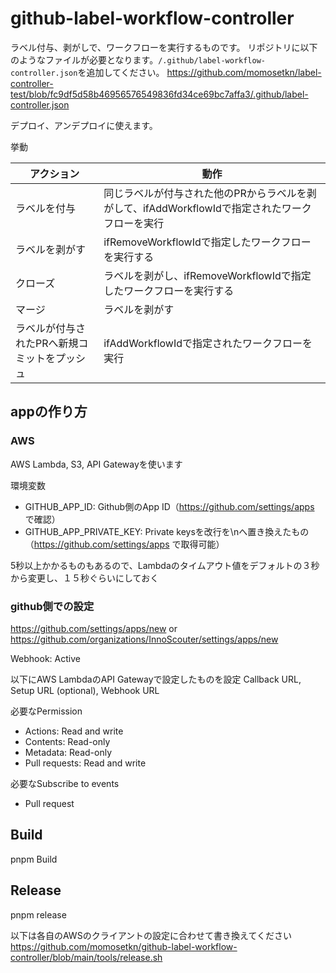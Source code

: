 # github-label-workflow-controller

ラベル付与、剥がしで、ワークフローを実行するものです。
リポジトリに以下のようなファイルが必要となります。`/.github/label-workflow-controller.json`を追加してください。
https://github.com/momosetkn/label-controller-test/blob/fc9df5d58b46956576549836fd34ce69bc7affa3/.github/label-controller.json

デプロイ、アンデプロイに使えます。

挙動

| アクション                  | 動作                                                       |
|------------------------|----------------------------------------------------------|
| ラベルを付与                 | 同じラベルが付与された他のPRからラベルを剥がして、ifAddWorkflowIdで指定されたワークフローを実行 |
| ラベルを剥がす                | ifRemoveWorkflowIdで指定したワークフローを実行する                       |
| クローズ             | ラベルを剥がし、ifRemoveWorkflowIdで指定したワークフローを実行する               |
| マージ                    | ラベルを剥がす                                                  |
| ラベルが付与されたPRへ新規コミットをプッシュ | ifAddWorkflowIdで指定されたワークフローを実行                           |

## appの作り方

### AWS

AWS Lambda, S3, API Gatewayを使います

環境変数

- GITHUB_APP_ID: Github側のApp ID（https://github.com/settings/apps で確認）
- GITHUB_APP_PRIVATE_KEY: Private keysを改行を\nへ置き換えたもの（https://github.com/settings/apps で取得可能）

5秒以上かかるものもあるので、Lambdaのタイムアウト値をデフォルトの３秒から変更し、１５秒ぐらいにしておく

### github側での設定

https://github.com/settings/apps/new or https://github.com/organizations/InnoScouter/settings/apps/new

Webhook: Active

以下にAWS LambdaのAPI Gatewayで設定したものを設定
Callback URL, Setup URL (optional), Webhook URL

必要なPermission

- Actions: Read and write
- Contents: Read-only
- Metadata: Read-only
- Pull requests: Read and write

必要なSubscribe to events

- Pull request

## Build

pnpm Build

## Release

pnpm release

以下は各自のAWSのクライアントの設定に合わせて書き換えてください
https://github.com/momosetkn/github-label-workflow-controller/blob/main/tools/release.sh
